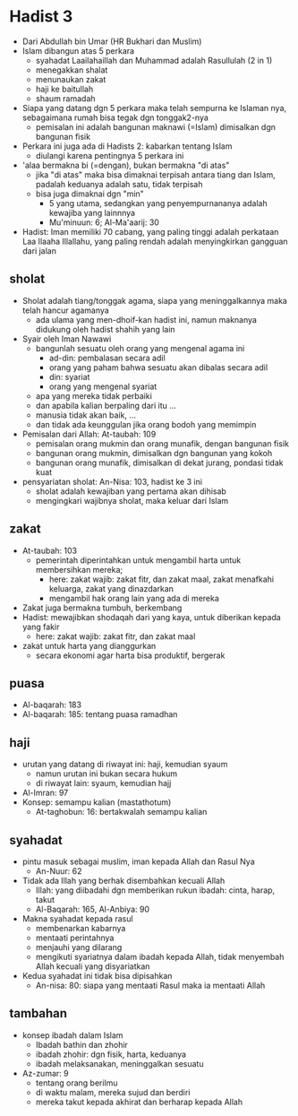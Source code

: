 # Hadist 3

* Dari Abdullah bin Umar (HR Bukhari dan Muslim)
* Islam dibangun atas 5 perkara
  * syahadat Laailahaillah dan Muhammad adalah Rasullulah (2 in 1)
  * menegakkan shalat
  * menunaukan zakat
  * haji ke baitullah
  * shaum ramadah
* Siapa yang datang dgn 5 perkara maka telah sempurna ke Islaman nya,
  sebagaimana rumah bisa tegak dgn tonggak2-nya
  * pemisalan ini adalah bangunan maknawi (=Islam) dimisalkan dgn bangunan fisik
* Perkara ini juga ada di Hadists 2: kabarkan tentang Islam
  * diulangi karena pentingnya 5 perkara ini
* 'alaa bermakna bi (=dengan), bukan bermakna "di atas"
  * jika "di atas" maka bisa dimaknai terpisah antara tiang dan Islam,
    padalah keduanya adalah satu, tidak terpisah
  * bisa juga dimaknai dgn "min"
    * 5 yang utama, sedangkan yang penyempurnananya adalah kewajiba yang lainnnya
    * Mu'minuun: 6; Al-Ma'aarij: 30
* Hadist: Iman memiliki 70 cabang, yang paling tinggi adalah perkataan Laa Ilaaha Illallahu,
  yang paling rendah adalah menyingkirkan gangguan dari jalan

## sholat
* Sholat adalah tiang/tonggak agama,
  siapa yang meninggalkannya maka telah hancur agamanya
  * ada ulama yang men-dhoif-kan hadist ini,
    namun maknanya didukung oleh hadist shahih yang lain
* Syair oleh Iman Nawawi
  * bangunlah sesuatu oleh orang yang mengenal agama ini
    * ad-din: pembalasan secara adil
    * orang yang paham bahwa sesuatu akan dibalas secara adil
    * din: syariat
    * orang yang mengenal syariat
  * apa yang mereka tidak perbaiki
  * dan apabila kalian berpaling dari itu ...
  * manusia tidak akan baik, ...
  * dan tidak ada keunggulan jika orang bodoh yang memimpin
* Pemisalan dari Allah: At-taubah: 109
  * pemisalan orang mukmin dan orang munafik, dengan bangunan fisik
  * bangunan orang mukmin, dimisalkan dgn bangunan yang kokoh
  * bangunan orang munafik, dimisalkan di dekat jurang, pondasi tidak kuat
* pensyariatan sholat: An-Nisa: 103, hadist ke 3 ini
  * sholat adalah kewajiban yang pertama akan dihisab
  * mengingkari wajibnya sholat, maka keluar dari Islam

## zakat
* At-taubah: 103
  * pemerintah diperintahkan untuk mengambil harta untuk membersihkan mereka;
    * here: zakat wajib: zakat fitr, dan zakat maal, zakat menafkahi keluarga, zakat yang dinazdarkan
    * mengambil hak orang lain yang ada di mereka
* Zakat juga bermakna tumbuh, berkembang
* Hadist: mewajibkan shodaqah dari yang kaya, untuk diberikan kepada yang fakir
  * here: zakat wajib: zakat fitr, dan zakat maal
* zakat untuk harta yang dianggurkan
  * secara ekonomi agar harta bisa produktif, bergerak

## puasa
* Al-baqarah: 183
* Al-baqarah: 185: tentang puasa ramadhan

## haji
* urutan yang datang di riwayat ini: haji, kemudian syaum
  * namun urutan ini bukan secara hukum
  * di riwayat lain: syaum, kemudian hajj
* Al-Imran: 97
* Konsep: semampu kalian (mastathotum)
  * At-taghobun: 16: bertakwalah semampu kalian
 
## syahadat
* pintu masuk sebagai muslim, iman kepada Allah dan Rasul Nya
  * An-Nuur: 62
* Tidak ada Illah yang berhak disembahkan kecuali Allah
  * Illah: yang diibadahi dgn memberikan rukun ibadah: cinta, harap, takut
  * Al-Baqarah: 165, Al-Anbiya: 90
* Makna syahadat kepada rasul
  * membenarkan kabarnya
  * mentaati perintahnya
  * menjauhi yang dilarang
  * mengikuti syariatnya dalam ibadah kepada Allah,
    tidak menyembah Allah kecuali yang disyariatkan
* Kedua syahadat ini tidak bisa dipisahkan
  * An-nisa: 80: siapa yang mentaati Rasul maka ia mentaati Allah
  
## tambahan
* konsep ibadah dalam Islam
  * Ibadah bathin dan zhohir
  * ibadah zhohir: dgn fisik, harta, keduanya 
  * ibadah melaksanakan, meninggalkan sesuatu
* Az-zumar: 9
  * tentang orang berilmu
  * di waktu malam, mereka sujud dan berdiri
  * mereka takut kepada akhirat dan berharap kepada Allah
  
